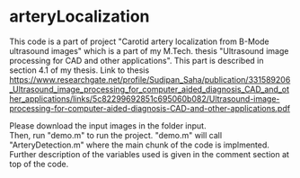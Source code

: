 # arteryLocalization

This code is a part of project "Carotid artery localization from B-Mode ultrasound images" which is a part of
my M.Tech. thesis "Ultrasound image processing for CAD and other
applications". This part is described in section 4.1 of my thesis.
Link to thesis
https://www.researchgate.net/profile/Sudipan_Saha/publication/331589206_Ultrasound_image_processing_for_computer_aided_diagnosis_CAD_and_other_applications/links/5c82299692851c695060b082/Ultrasound-image-processing-for-computer-aided-diagnosis-CAD-and-other-applications.pdf

Please download the input images in the folder input. <br/>
Then, run "demo.m" to run the project. "demo.m" will call "ArteryDetection.m" 
where the main chunk of the code is implmented. <br/>
Further description of the variables used is given in the comment section at top
of the code.
